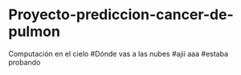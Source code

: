 # Proyecto-prediccion-cancer-de-pulmon
Computación en el cielo
#Dónde vas a las nubes
#ajii aaa
#estaba probando
